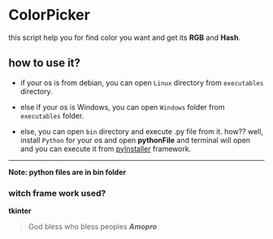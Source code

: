# ColorPicker
this script help you for find color you want and get its **RGB** and **Hash**.

## how to use it?
- if your os is from debian, you can open `Linux` directory from `executables` directory.

- else if your os is Windows, you can open `Windows` folder from `executables` folder.

- else, you can open `bin` directory and execute .py file from it. how?? well, install `Python` for your os and open **pythonFile** and  terminal will open and you can execute it from [pyInstaller](https://www.pyinstaller.org/ "pyInstaller") framework.

------------

**Note: python files are in bin folder**
### witch frame work used?
**tkinter**

>God bless who bless peoples
***Amopro***
